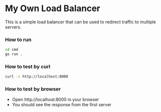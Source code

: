 # My Own Load Balancer

This is a simple load balancer that can be used to redirect traffic to multiple servers.

### How to run
```bash
cd cmd
go run .
```

### How to test by curl
```bash
curl -v http://localhost:8000
```

### How to test by browser
- Open http://localhost:8000 in your browser
- You should see the response from the first server

